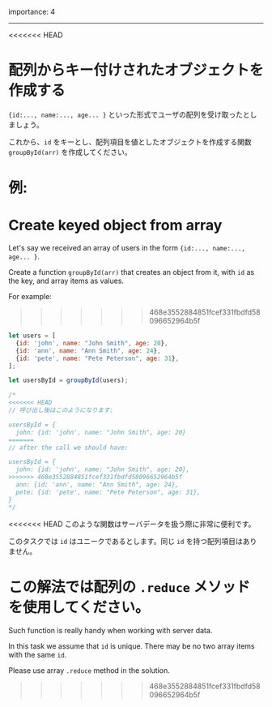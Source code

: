 importance: 4

---

<<<<<<< HEAD
# 配列からキー付けされたオブジェクトを作成する

`{id:..., name:..., age... }` といった形式でユーザの配列を受け取ったとしましょう。

これから、`id` をキーとし、配列項目を値としたオブジェクトを作成する関数 `groupById(arr)` を作成してください。

例:
=======
# Create keyed object from array

Let's say we received an array of users in the form `{id:..., name:..., age... }`.

Create a function `groupById(arr)` that creates an object from it, with `id` as the key, and array items as values.

For example:
>>>>>>> 468e3552884851fcef331fbdfd58096652964b5f

```js
let users = [
  {id: 'john', name: "John Smith", age: 20},
  {id: 'ann', name: "Ann Smith", age: 24},
  {id: 'pete', name: "Pete Peterson", age: 31},
];

let usersById = groupById(users);

/*
<<<<<<< HEAD
// 呼び出し後はこのようになります:

usersById = {
  john: {id: 'john', name: "John Smith", age: 20}
=======
// after the call we should have:

usersById = {
  john: {id: 'john', name: "John Smith", age: 20},
>>>>>>> 468e3552884851fcef331fbdfd58096652964b5f
  ann: {id: 'ann', name: "Ann Smith", age: 24},
  pete: {id: 'pete', name: "Pete Peterson", age: 31},
}
*/
```

<<<<<<< HEAD
このような関数はサーバデータを扱う際に非常に便利です。

このタスクでは `id` はユニークであるとします。同じ `id` を持つ配列項目はありません。

この解法では配列の `.reduce` メソッドを使用してください。
=======
Such function is really handy when working with server data.

In this task we assume that `id` is unique. There may be no two array items with the same `id`.

Please use array `.reduce` method in the solution.
>>>>>>> 468e3552884851fcef331fbdfd58096652964b5f
